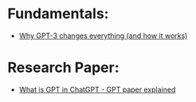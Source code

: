 # Fundamentals:
- [Why GPT-3 changes everything (and how it works)](https://youtu.be/rLE0b8_OQMk)

# Research Paper:
- [What is GPT in ChatGPT - GPT paper explained](https://youtu.be/ZRYru5qXf5A)
